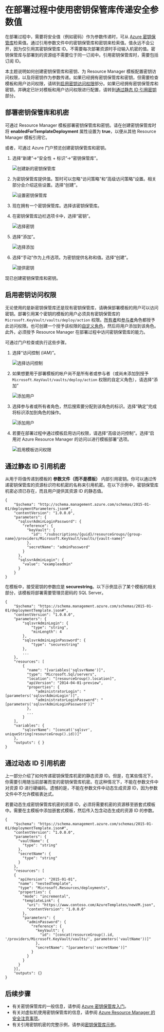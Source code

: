 <properties
    pageTitle="密钥保管库机密与 Resource Manager 模板 | Azure"
    description="说明在部署期间如何以参数形式从密钥保管库传递机密。"
    services="azure-resource-manager,key-vault"
    documentationcenter="na"
    author="tfitzmac"
    manager="timlt"
    editor="tysonn" />
<tags
    ms.assetid="c582c144-4760-49d3-b793-a3e1e89128e2"
    ms.service="azure-resource-manager"
    ms.devlang="na"
    ms.topic="article"
    ms.tgt_pltfrm="na"
    ms.workload="na"
    ms.date="12/09/2016"
    wacn.date="01/06/2017"
    ms.author="tomfitz" />  


# 在部署过程中使用密钥保管库传递安全参数值

在部署过程中，需要将安全值（例如密码）作为参数传递时，可从 [Azure 密钥保管库](/documentation/articles/key-vault-whatis/)检索值。通过引用参数文件中的密钥保管库和密钥来检索值。值永远不会公开，因为仅引用其密钥保管库 ID。不需要每次部署资源时手动输入机密的值。密钥保管库与部署到的资源组不需要位于同一订阅中。引用密钥保管库时，需要包括订阅 ID。

本主题说明如何创建密钥保管库和密钥、为 Resource Manager 模板配置密钥访问权限，以及将密钥作为参数传递。如果已经拥有密钥保管库和密钥，但需要检查模板和用户访问权限，请转到[启用密钥访问权限](#enable-access-to-the-secret)部分。如果已经拥有密钥保管库和密钥，并确定已针对模板和用户访问权限进行配置，请转到[通过静态 ID 引用密钥](#reference-a-secret-with-static-id)部分。

## 部署密钥保管库和机密

可通过 Resource Manager 模板部署密钥保管库和密钥。请在创建密钥保管库时将 **enabledForTemplateDeployment** 属性设置为 **true**，以便从其他 Resource Manager 模板引用它。

或者，可通过 Azure 门户预览创建密钥保管库和密钥。

1. 选择“新建”->“安全性 + 标识”->“密钥保管库”。

    ![创建新的密钥保管库](./media/resource-manager-keyvault-parameter/new-key-vault.png)  


2. 为密钥保管库提供值。暂时可以忽略“访问策略”和“高级访问策略”设置。相关部分会介绍这些设置。选择“创建”。

    ![设置密钥保管库](./media/resource-manager-keyvault-parameter/create-key-vault.png)  


3. 现在拥有一个密钥保管库。选择该密钥保管库。

4. 在密钥保管库边栏选项卡中，选择“密钥”。

    ![选择密钥](./media/resource-manager-keyvault-parameter/select-secret.png)  


5. 选择“添加”。

    ![选择添加](./media/resource-manager-keyvault-parameter/add-secret.png)  


6. 选择“手动”作为上传选项。为密钥提供名称和值。选择“创建”。

    ![提供密钥](./media/resource-manager-keyvault-parameter/provide-secret.png)  


现已创建密钥保管库和密钥。

## <a name="enable-access-to-the-secret"></a> 启用密钥访问权限

无论使用的是新密钥保管库还是现有密钥保管库，请确保部署模板的用户可以访问密钥。部署引用某个密钥的模板的用户必须具有密钥保管库的 `Microsoft.KeyVault/vaults/deploy/action` 权限。[所有者](/documentation/articles/role-based-access-built-in-roles/#owner)和[参与者](/documentation/articles/role-based-access-built-in-roles/#contributor)角色都授予此访问权限。也可创建一个授予该权限的[自定义角色](/documentation/articles/role-based-access-control-custom-roles/)，然后将用户添加到该角色。此外，必须授予 Resource Manager 在部署过程中访问密钥保管库的能力。

可通过门户检查或执行这些步骤。

1. 选择“访问控制 (IAM)”。

    ![选择访问控制](./media/resource-manager-keyvault-parameter/select-access-control.png)  


2. 如果想要用于部署模板的帐户尚不是所有者或参与者（或尚未添加到授予 `Microsoft.KeyVault/vaults/deploy/action` 权限的自定义角色），请选择“添加”

    ![添加用户](./media/resource-manager-keyvault-parameter/add-user.png)  


3. 选择参与者或所有者角色，然后搜索要分配到该角色的标识。选择“确定”完成将标识添加到角色的操作。

    ![添加用户](./media/resource-manager-keyvault-parameter/search-user.png)  


4. 若要在部署过程中通过模板启用访问权限，请选择“高级访问控制”。选择“启用对 Azure Resource Manager 的访问以进行模板部署”选项。

    ![启用模板访问权限](./media/resource-manager-keyvault-parameter/select-template-access.png)  


## <a name="reference-a-secret-with-static-id"></a> 通过静态 ID 引用机密

从用于将值传递到模板的 **参数文件（而不是模板）** 内部引用密钥。你可以通过传递密钥保管库的资源标识符和机密的名称来引用机密。在以下示例中，密钥保管库机密必须已存在，而且用户提供其资源 ID 的静态值。

    {
        "$schema": "http://schema.management.azure.com/schemas/2015-01-01/deploymentParameters.json#",
        "contentVersion": "1.0.0.0",
        "parameters": {
          "sqlsvrAdminLoginPassword": {
            "reference": {
              "keyVault": {
                "id": "/subscriptions/{guid}/resourceGroups/{group-name}/providers/Microsoft.KeyVault/vaults/{vault-name}"
              },
              "secretName": "adminPassword"
            }
          },
          "sqlsvrAdminLogin": {
            "value": "exampleadmin"
          }
        }
    }

在模板中，接受密钥的参数应是 **securestring**。以下示例显示了某个模板的相关部分，该模板将部署需要管理员密码的 SQL Server。

    {
        "$schema": "https://schema.management.azure.com/schemas/2015-01-01/deploymentTemplate.json#",
        "contentVersion": "1.0.0.0",
        "parameters": {
            "sqlsvrAdminLogin": {
                "type": "string",
                "minLength": 4
            },
            "sqlsvrAdminLoginPassword": {
                "type": "securestring"
            },
            ...
        },
        "resources": [
            {
              "name": "[variables('sqlsvrName')]",
              "type": "Microsoft.Sql/servers",
              "location": "[resourceGroup().location]",
              "apiVersion": "2014-04-01-preview",
              "properties": {
                  "administratorLogin": "[parameters('sqlsvrAdminLogin')]",
                  "administratorLoginPassword": "[parameters('sqlsvrAdminLoginPassword')]"
              },
              ...
            }
        ],
        "variables": {
            "sqlsvrName": "[concat('sqlsvr', uniqueString(resourceGroup().id))]"
        },
        "outputs": { }
    }

## 通过动态 ID 引用机密

上一部分介绍了如何传递密钥保管库机密的静态资源 ID。但是，在某些情况下，你需要引用随当前部署而变的密钥保管库机密。在这种情况下，不能在参数文件中对资源 ID 进行硬编码。遗憾的是，不能在参数文件中动态生成资源 ID，因为参数文件中不允许模板表达式。

若要动态生成密钥保管库机密的资源 ID，必须将需要机密的资源移至嵌套式模板中。需要在主模板中添加嵌套式模板，然后传入包含动态生成的资源 ID 的参数。

    {
        "$schema": "https://schema.management.azure.com/schemas/2015-01-01/deploymentTemplate.json#",
        "contentVersion": "1.0.0.0",
        "parameters": {
          "vaultName": {
            "type": "string"
          },
          "secretName": {
            "type": "string"
          }
        },
        "resources": [
        {
          "apiVersion": "2015-01-01",
          "name": "nestedTemplate",
          "type": "Microsoft.Resources/deployments",
          "properties": {
            "mode": "incremental",
            "templateLink": {
              "uri": "https://www.contoso.com/AzureTemplates/newVM.json",
              "contentVersion": "1.0.0.0"
            },
            "parameters": {
              "adminPassword": {
                "reference": {
                  "keyVault": {
                    "id": "[concat(resourceGroup().id, '/providers/Microsoft.KeyVault/vaults/', parameters('vaultName'))]"
                  },
                  "secretName": "[parameters('secretName')]"
                }
              }
            }
          }
        }],
        "outputs": {}
    }

## 后续步骤
* 有关密钥保管库的一般信息，请参阅 [Azure 密钥保管库入门](/documentation/articles/key-vault-get-started/)。
* 有关对虚拟机使用密钥保管库的信息，请参阅 [Azure Resource Manager 的安全注意事项](/documentation/articles/best-practices-resource-manager-security/)。
* 有关引用密钥机密的完整示例，请参阅[密钥保管库示例](https://github.com/rjmax/ArmExamples/tree/master/keyvaultexamples)。

<!---HONumber=Mooncake_0103_2017-->